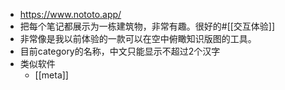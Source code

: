- https://www.nototo.app/
- 把每个笔记都展示为一栋建筑物，非常有趣。很好的#[[交互体验]]
- 非常像是我以前体验的一款可以在空中俯瞰知识版图的工具。
- 目前category的名称，中文只能显示不超过2个汉字
- 类似软件
    - [[meta]]

